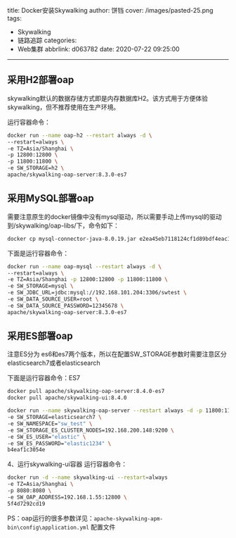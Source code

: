 title: Docker安装Skywalking
author: 饼铛
cover: /images/pasted-25.png
tags:
  - Skywalking
  - 链路追踪
categories:
  - Web集群
abbrlink: d063782
date: 2020-07-22 09:25:00
---
## 采用H2部署oap
skywalking默认的数据存储方式即是内存数据库H2。该方式用于方便体验skywalking，但不推荐使用在生产环境。

运行容器命令：
```bash
docker run --name oap-h2 --restart always -d \
--restart=always \
-e TZ=Asia/Shanghai \
-p 12800:12800 \
-p 11800:11800 \
-e SW_STORAGE=h2 \
apache/skywalking-oap-server:8.3.0-es7
```
## 采用MySQL部署oap
需要注意原生的docker镜像中没有mysql驱动，所以需要手动上传mysql的驱动到/skywalking/oap-libs/下，命令如下：
```bash
docker cp mysql-connector-java-8.0.19.jar e2ea45eb7118124cf1d89bdf4eac1e798f857d1a2b6d7b43416bf30a57d2af6b:/skywalking/oap-libs/mysql-connector-java-8.0.19.jar
```
下面是运行容器命令：
```bash
docker run --name oap-mysql --restart always -d \
--restart=always \
-e TZ=Asia/Shanghai -p 12800:12800 -p 11800:11800 \
-e SW_STORAGE=mysql \
-e SW_JDBC_URL=jdbc:mysql://192.168.101.204:3306/swtest \
-e SW_DATA_SOURCE_USER=root \
-e SW_DATA_SOURCE_PASSWORD=12345678 \
apache/skywalking-oap-server:8.3.0-es7
```
## 采用ES部署oap
注意ES分为 es6和es7两个版本，所以在配置SW_STORAGE参数时需要注意区分elasticsearch7或者elasticsearch

下面是运行容器命令：ES7
```bash
docker pull apache/skywalking-oap-server:8.4.0-es7
docker pull apache/skywalking-ui:8.4.0

docker run --name skywalking-oap-server --restart always -d -p 11800:11800 -p 12800:12800 -e TZ=Asia/Shanghai \
-e SW_STORAGE=elasticsearch7 \
-e SW_NAMESPACE="sw_test" \
-e SW_STORAGE_ES_CLUSTER_NODES=192.168.200.148:9200 \
-e SW_ES_USER="elastic" \
-e SW_ES_PASSWORD="elastic1234" \
b4eaf1c3054e
```
4、运行skywalking-ui容器
运行容器命令：
```bash
docker run -d --name skywalking-ui --restart=always 
-e TZ=Asia/Shanghai \
-p 8080:8080 \
-e SW_OAP_ADDRESS=192.168.1.55:12800 \
5f4d7292cd19
```
PS：oap运行的很多参数详见：`apache-skywalking-apm-bin\config\application.yml` 配置文件